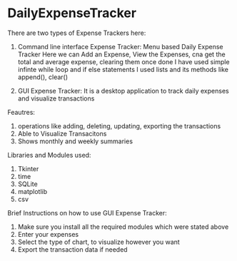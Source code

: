 # DailyExpenseTracker
There are two types of Expense Trackers here:
1. Command line interface Expense Tracker:
Menu based Daily Expense Tracker
Here we can Add an Expense, View the Expenses, cna get the total and average expense, clearing them once done
I have used simple infinte while loop and if else statements
I used lists and its methods like append(), clear()

2. GUI Expense Tracker:
It is a desktop application to track daily expenses and visualize transactions

Feautres:
1. operations like adding, deleting, updating, exporting the transactions
2. Able to Visualize Transacitons
3. Shows monthly and weekly summaries

Libraries and Modules used:
1. Tkinter
2. time
3. SQLite
4. matplotlib
5. csv

Brief Instructions on how to use GUI Expense Tracker:
1. Make sure you install all the required modules which were stated above
2. Enter your expenses
3. Select the type of chart, to visualize however you want
4. Export the transaction data if needed
